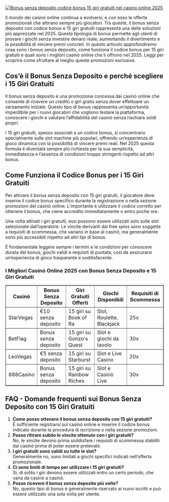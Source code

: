 [![Bonus senza deposito codice bonus 15 giri gratuiti nel casino online 2025](https://123-caf.pages.dev/gitsignup.png)](https://vrmoo.ru/Bt82HjjY)

<div>Il mondo dei casinò online continua a evolversi, e con esso le offerte promozionali che attirano sempre più giocatori. Tra queste, il bonus senza deposito con codice bonus e 15 giri gratuiti rappresenta una delle soluzioni più apprezzate nel 2025. Questa tipologia di bonus permette agli utenti di provare i giochi senza investire denaro reale, aumentando il divertimento e la possibilità di vincere premi concreti. In questo articolo approfondiremo cosa sono i bonus senza deposito, come funziona il codice bonus per 15 giri gratuiti e quali sono i migliori casinò online che li offrono nel 2025. Leggi per scoprire come sfruttare al meglio queste promozioni esclusive.</div>  <h2>Cos’è il Bonus Senza Deposito e perché scegliere i 15 Giri Gratuiti</h2> <p>Il bonus senza deposito è una promozione concessa dai casinò online che consente di ricevere un credito o giri gratis senza dover effettuare un versamento iniziale. Questo tipo di bonus rappresenta un’opportunità imperdibile per i nuovi giocatori che vogliono testare la piattaforma, conoscere i giochi e valutare l’affidabilità del casinò senza rischiare soldi propri.</p> <p>I 15 giri gratuiti, spesso associati a un codice bonus, si concentrano specialmente sulle slot machine più popolari, offrendo un’esperienza di gioco dinamica con la possibilità di vincere premi reali. Nel 2025 questa formula è diventata sempre più richiesta per la sua semplicità, immediatezza e l’assenza di condizioni troppo stringenti rispetto ad altri bonus.</p>  <h2>Come Funziona il Codice Bonus per i 15 Giri Gratuiti</h2> <p>Per attivare il bonus senza deposito con 15 giri gratuiti, il giocatore deve inserire il codice bonus specifico durante la registrazione o nella sezione promozioni del casinò online. L’importante è utilizzare il codice corretto per ottenere il bonus, che viene accredito immediatamente o entro poche ore.</p> <p>Una volta attivati i giri gratuiti, essi possono essere utilizzati solo sulle slot selezionate dall’operatore. Le vincite derivanti dai free spins sono soggette a requisiti di scommessa, che variano in base al casinò, ma generalmente sono più accessibili rispetto ad altri tipi di bonus.</p> <p>È fondamentale leggere sempre i termini e le condizioni per conoscere durata del bonus, giochi validi e requisiti di puntata, così da assicurarsi un’esperienza di gioco trasparente e soddisfacente.</p>  <h3>I Migliori Casinò Online 2025 con Bonus Senza Deposito e 15 Giri Gratuiti</h3> <table border="1" cellpadding="8" cellspacing="0">   <thead>     <tr>       <th>Casinò</th>       <th>Bonus Senza Deposito</th>       <th>Giri Gratuiti Offerti</th>       <th>Giochi Disponibili</th>       <th>Requisiti di Scommessa</th>     </tr>   </thead>   <tbody>     <tr>       <td>StarVegas</td>       <td>€10 senza deposito</td>       <td>15 giri su Book of Ra</td>       <td>Slot, Roulette, Blackjack</td>       <td>25x</td>     </tr>     <tr>       <td>BetFlag</td>       <td>Bonus senza deposito</td>       <td>15 giri su Gonzo's Quest</td>       <td>Slot e giochi da tavolo</td>       <td>30x</td>     </tr>     <tr>       <td>LeoVegas</td>       <td>€5 senza deposito</td>       <td>15 giri su Starburst</td>       <td>Slot e Live Casino</td>       <td>20x</td>     </tr>     <tr>       <td>888Casino</td>       <td>Bonus senza deposito</td>       <td>15 giri su Rainbow Riches</td>       <td>Slot e Casinò Live</td>       <td>30x</td>     </tr>   </tbody> </table>  <h2>FAQ - Domande frequenti sui Bonus Senza Deposito con 15 Giri Gratuiti</h2> <ol>   <li><strong>Come posso ottenere il bonus senza deposito con 15 giri gratuiti?</strong><br> È sufficiente registrarsi sul casinò online e inserire il codice bonus indicato durante la procedura di iscrizione o nella sezione promozioni.</li>   <li><strong>Posso ritirare subito le vincite ottenute con i giri gratuiti?</strong><br> No, le vincite devono prima soddisfare i requisiti di scommessa stabiliti dal casinò prima di poter essere prelevate.</li>   <li><strong>I giri gratuiti sono validi su tutte le slot?</strong><br> Generalmente no, sono limitati a giochi specifici indicati nell’offerta promozionale.</li>   <li><strong>Ci sono limiti di tempo per utilizzare i 15 giri gratuiti?</strong><br> Sì, di solito i giri devono essere utilizzati entro un certo periodo, che varia da casinò a casinò.</li>   <li><strong>Posso ricevere il bonus senza deposito più volte?</strong><br> No, questo tipo di bonus è generalmente riservato ai nuovi iscritti e può essere utilizzato una sola volta per utente.</li> </ol> </div>